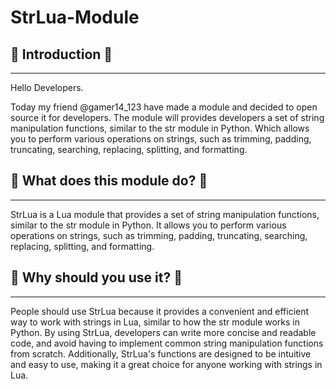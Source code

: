 # StrLua-Module

## 🙂 Introduction 🙂
---
Hello Developers.

Today my friend @gamer14_123 have made a module and decided to open source it for developers. The module will provides developers a set of string manipulation functions, similar to the str module in Python. Which allows you to perform various operations on strings, such as trimming, padding, truncating, searching, replacing, splitting, and formatting.

## **🧐 What does this module do? 🧐**
---
StrLua is a Lua module that provides a set of string manipulation functions, similar to the str module in Python. It allows you to perform various operations on strings, such as trimming, padding, truncating, searching, replacing, splitting, and formatting.

## **🧐 Why should you use it? 🧐**
---
People should use StrLua because it provides a convenient and efficient way to work with strings in Lua, similar to how the str module works in Python. By using StrLua, developers can write more concise and readable code, and avoid having to implement common string manipulation functions from scratch. Additionally, StrLua's functions are designed to be intuitive and easy to use, making it a great choice for anyone working with strings in Lua.
